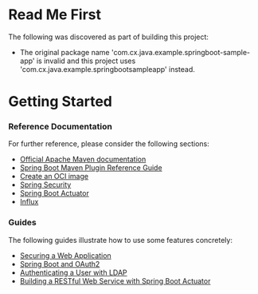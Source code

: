 # Read Me First
The following was discovered as part of building this project:

* The original package name 'com.cx.java.example.springboot-sample-app' is invalid and this project uses 'com.cx.java.example.springbootsampleapp' instead.

# Getting Started

### Reference Documentation
For further reference, please consider the following sections:

* [Official Apache Maven documentation](https://maven.apache.org/guides/index.html)
* [Spring Boot Maven Plugin Reference Guide](https://docs.spring.io/spring-boot/docs/2.3.1.RELEASE/maven-plugin/reference/html/)
* [Create an OCI image](https://docs.spring.io/spring-boot/docs/2.3.1.RELEASE/maven-plugin/reference/html/#build-image)
* [Spring Security](https://docs.spring.io/spring-boot/docs/2.3.1.RELEASE/reference/htmlsingle/#boot-features-security)
* [Spring Boot Actuator](https://docs.spring.io/spring-boot/docs/2.3.1.RELEASE/reference/htmlsingle/#production-ready)
* [Influx](https://docs.spring.io/spring-boot/docs/2.3.1.RELEASE/reference/html/production-ready-features.html#production-ready-metrics-export-influx)

### Guides
The following guides illustrate how to use some features concretely:

* [Securing a Web Application](https://spring.io/guides/gs/securing-web/)
* [Spring Boot and OAuth2](https://spring.io/guides/tutorials/spring-boot-oauth2/)
* [Authenticating a User with LDAP](https://spring.io/guides/gs/authenticating-ldap/)
* [Building a RESTful Web Service with Spring Boot Actuator](https://spring.io/guides/gs/actuator-service/)

